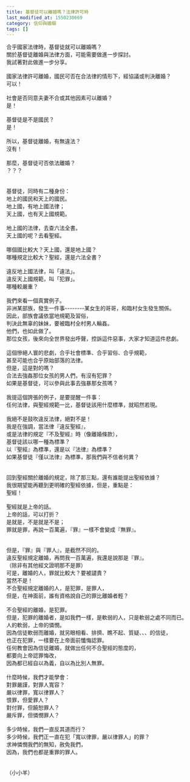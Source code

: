 ```yaml
---
title: 基督徒可以離婚嗎？法律許可時
last_modified_at: 1550230669
category: 信仰與婚姻
tags: []
---
```


<div>
<div>合乎國家法律時，基督徒就可以離婚嗎？</div>

<div>關於基督徒離婚與法律方面，可能需要做進一步探討。</div>

<div>我試著對此做進一步分享。</div>

<div>&nbsp;</div>

<div>國家法律許可離婚，國民可否在合法律的情形下，經協議或判決離婚？</div>

<div>可以！</div>

<div>&nbsp;</div>

<div>社會是否同意夫妻不合或其他因素可以離婚？</div>

<div>是！</div>

<div>&nbsp;</div>

<div>基督徒是不是國民？</div>

<div>是！</div>

<div>&nbsp;</div>

<div>所以，基督徒離婚，有無違法？</div>

<div>沒有！</div>

<div>&nbsp;</div>

<div>那麼，基督徒可否依法離婚？</div>

<div>？？？</div>

<div>&nbsp;</div>

<div>&nbsp;</div>

<div>基督徒，同時有二種身份：</div>

<div>地上的國民和天上的國民。</div>

<div>地上國，有地上國法律；</div>

<div>天上國，也有天上國規範。</div>

<div>&nbsp;</div>

<div>地上國的法律，去查六法全書。</div>

<div>天上國的呢？去看聖經。</div>

<div>&nbsp;</div>

<div>哪個國比較大？天上國，還是地上國？</div>

<div>哪種規定比較大？聖經，還是六法全書？</div>

<div>&nbsp;</div>

<div>違反地上國法律，叫「違法」。</div>

<div>違反天上國規範，叫「犯罪」。</div>

<div>哪種較嚴重？</div>

<div>&nbsp;</div>

<div>我們來看一個真實例子。</div>

<div>非洲某部族，發生一件事--------某女生的哥哥，和臨村女生發生關係。</div>

<div>因此，部族會議依當地規範及習俗，</div>

<div>判決此無辜的妹妹，要被臨村全村男人輪姦。</div>

<div>他們，也如此做了。</div>

<div>那位女孩，後來向全世界發出呼聲，控訴這件惡事，大家才知道這件悲劇。</div>

<div>&nbsp;</div>

<div>這個慘絕人寰的悲劇，合乎社會標準、合乎習俗、合乎規範，</div>

<div>甚至可能也合乎原始部落的法律。</div>

<div>但是，這是對的嗎？</div>

<div>合法去強姦那位女孩的男人們，有沒有犯罪？</div>

<div>如果是基督徒，可以參與此事去強暴那女孩嗎？</div>

<div>&nbsp;</div>

<div>我提這個誇張的例子，是要提醒一件事：</div>

<div>任何法律，與聖經規範一比，基督徒該用什麼標準，就昭然若現。</div>

<div>&nbsp;</div>

<div>我絕不是鼓吹違反法律，絕對不是！</div>

<div>我是在強調，當法律『違反聖經』，</div>

<div>或是法律的規定『不及聖經』時（像離婚條款），</div>

<div>基督徒該以哪一種為標準？</div>

<div>以『聖經』為標準，還是以『法律』為標準？</div>

<div>如果基督徒『僅以法律』為標準，那我們與不信者何異？</div>

<div>&nbsp;</div>

<div>&nbsp;</div>

<div>回到聖經關於離婚的規定，除了那三點，還有誰能提出聖經依據？</div>

<div>我很期望能再聽到更明確的聖經依據，但是，重點是：</div>

<div>聖經！</div>

<div>&nbsp;</div>

<div>聖經就是上帝的話。</div>

<div>上帝的話，可以打折？</div>

<div>是就是，不是就是不是；</div>

<div>罪就是罪，再說一百萬遍，『罪』一樣不會變成『無罪』。</div>

<div>&nbsp;</div>

<div>&nbsp;</div>

<div>但是，『罪』與『罪人』，是截然不同的。</div>

<div>違反聖經規定離婚，再問我一百萬遍，我還是說那是『罪』。</div>

<div>（除非有其他經文證明那不是罪）</div>

<div>可是，離婚的人，罪就比較大？要被譴責？</div>

<div>當然不是！</div>

<div>不合聖經規定離婚的人，是犯罪，是罪人，</div>

<div>但是，在神面前，誰有資格說自己的罪比離婚者輕？</div>

<div>&nbsp;</div>

<div>不合聖經的離婚，是犯罪。</div>

<div>但是，犯罪的離婚者，是如我們一樣，是軟弱的人，只是軟弱之處不同而已。</div>

<div>人的軟弱，上帝的憐憫。</div>

<div>因為信徒軟弱而離婚，就另眼相看、排擠、瞧不起、質疑、、、的信徒，</div>

<div>也正在犯罪，一樣要在上帝面前懺悔認罪。</div>

<div>任何教會因為信徒離婚，就做出任何不合聖經的態度的，</div>

<div>都要向上帝認罪悔改，</div>

<div>因為都已經自以為義，自以為比別人無罪。</div>

<div>&nbsp;</div>

<div>什麼時候，我們才能學會：</div>

<div>對罪嚴謹，對罪人寬容？</div>

<div>嚴以律罪，寬以律罪人？</div>

<div>恨罪，但愛罪人？</div>

<div>對付罪，但饒恕罪人？</div>

<div>嚴斥罪，但憐憫罪人？</div>

<div>&nbsp;</div>

<div>多少時候，我們一直反其道而行？</div>

<div>多少時候，我們正一直在犯「寬以律罪，嚴以律罪人」的罪？</div>

<div>求神憐憫我們的無知，赦免我們，</div>

<div>因為，我們也都是重罪的罪人。</div>

<div>&nbsp;</div>

<div>&nbsp;</div>

<div>（小小羊）</div>
</div>

